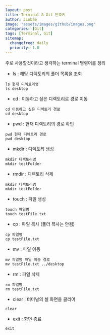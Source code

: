 ```yaml
---
layout: post
title: Terminal & Git 단축키
author: Jinbae
image: "assets/images/github/images.png"
categories: [Git]
tags: [Terminal, Git]
sitemap:
  changefreq: daily
  priority: 1.0
---
```


주로 사용할것이라고 생각하는 terminal 명령어를 정리

- ls : 해당 디렉토리의 폴더 목록을 조회<br>

```
ls 현재 디렉토리명
ls desktop
```

- cd : 이동하고 싶은 디렉토리로 경로 이동<br>

```
cd 이동하고 싶은 디렉토리 경로
cd desktop
```

- pwd : 현재 디렉토리의 경로 확인<br>

```
pwd 현재 디렉토리 경로
pwd desktop
```

- mkdir : 디렉토리 생성<br>

```
mkdir 디렉토리명
mkdir testFolder
```

- rmdir : 디렉토리 삭제<br>

```
mkdir 디렉토리명
mkdir testFolder
```

- touch : 파일 생성<br>

```
touch 파일명
touch testFile.txt
```

- cp : 파일 복사 (폴더 복사는 안됨)<br>

```
cp 파일명
cp testFile.txt
```

- mv : 파일 이동<br>

```
mv 파일명 파일 이동 경로
mv testFile.txt ../desktop
```

- rm : 파일 삭제<br>

```
rm 파일명
rm testFile.txt
```

- clear : 터미널의 셀 화면을 클리어<br>

```
clear
```

- exit : 화면 종료<br>

```
exit
```

